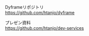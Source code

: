 Dyframeリポジトリ  
<https://github.com/htanjo/dyframe>

プレゼン資料  
<https://github.com/htanjo/dev-services>

